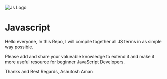 ![Js Logo](https://cdn.pixabay.com/photo/2015/04/23/17/41/javascript-736400_1280.png)
# Javascript 
Hello everyone,
In this Repo, I will compile together all JS terms in as simple way possible.

Please add and share your valueable knowledge to extend it and make it more useful resource for beginner JavaScript Developers.

Thanks and Best Regards, Ashutosh Aman
